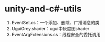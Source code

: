 # unity-and-c#-utils
1. EventSet.cs：一个添加、删除、广播消息的类
2. UguiGrey.shader：ugui中灰度图shader
3. EventArgExtensions.cs：线程安全的委托调用
